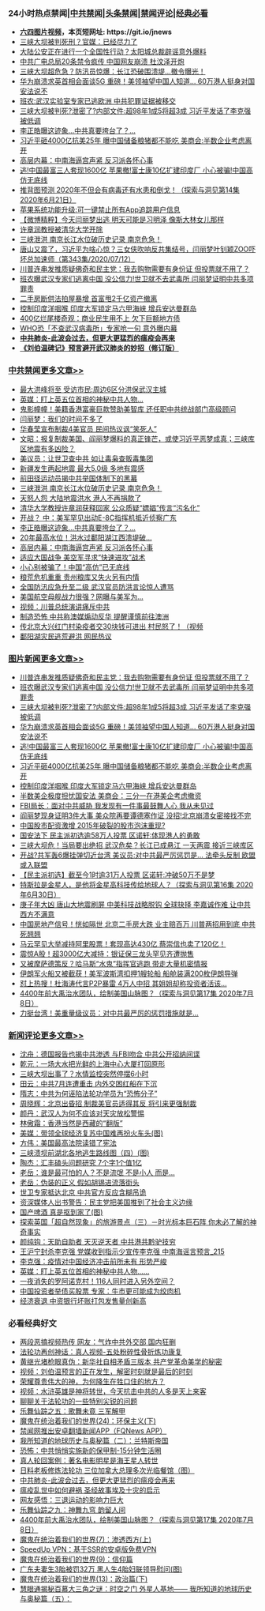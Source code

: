 <div id="tt">
<h3>24小时热点禁闻|<a href="#%E4%B8%AD%E5%85%B1%E7%A6%81%E9%97%BB%E6%9B%B4%E5%A4%9A%E6%96%87%E7%AB%A0">中共禁闻</a>|<a href="#%E5%9B%BE%E7%89%87%E6%96%B0%E9%97%BB%E6%9B%B4%E5%A4%9A%E6%96%87%E7%AB%A0">头条禁闻</a>|<a href="#%E6%96%B0%E9%97%BB%E8%AF%84%E8%AE%BA%E6%9B%B4%E5%A4%9A%E6%96%87%E7%AB%A0">禁闻评论|<a href="#%E5%BF%85%E7%9C%8B%E7%BB%8F%E5%85%B8%E5%A5%BD%E6%96%87">经典必看</a></h3>
<ul>
<li><b><a href="http://d1.bdrive.tk/64.mp4" target="_blank">六四图片视频</a>，本页短网址: https://git.io/jnews</b></li>
<li><a href="https://github.com/fqnews/bnews/blob/master/cbnews/20200713/1360032.md">三峡大坝被判死刑？官媒：已经尽力了</a></li>
<li><a href="https://github.com/fqnews/bnews/blob/master/cnnews/20200713/1360017.md">大陆公安正在进行一个全国性行动？太阳城总裁辟谣意外爆料</a></li>
<li><a href="https://github.com/fqnews/bnews/blob/master/comments/20200713/1360163.md">中共广电总局20条禁令疯传  中国网友崩溃  杜汶泽开炮</a></li>
<li><a href="https://github.com/fqnews/bnews/blob/master/cnnews/20200713/1360206.md">三峡大坝超危急？防汛员惊爆：长江恐破围溃堤…撤令曝光！</a></li>
<li><a href="https://github.com/fqnews/bnews/blob/master/topimagenews/20200713/1360252.md">华为崩溃求英首相会面谈5G 重磅！美领袖望中国人知道... 60万港人挺身对国安法说不</a></li>
<li><a href="https://github.com/fqnews/bnews/blob/master/cbnews/20200713/1360060.md">班农:武汉实验室专家已逃欧洲 中共犯罪证据被移交</a></li>
<li><a href="https://github.com/fqnews/bnews/blob/master/topimagenews/20200713/1360343.md">三峡大坝被判死?泄密了?内部文件:超98年1成5将超3成 习近平发话了李克强被低调</a></li>
<li><a href="https://github.com/fqnews/bnews/blob/master/cbnews/20200713/1360303.md">李正皓曝这迹象…中共真要垮台了？…</a></li>
<li><a href="https://github.com/fqnews/bnews/blob/master/topimagenews/20200713/1360208.md">习近平砸4000亿抗美25年 曝中国储备粮猪都不能吃 美商会:半数企业考虑离开</a></li>
<li><a href="https://github.com/fqnews/bnews/blob/master/cbnews/20200713/1360275.md">高层内幕：中南海逼宫声紧 反习派各怀心事</a></li>
<li><a href="https://github.com/fqnews/bnews/blob/master/topimagenews/20200713/1360245.md">逃!中国最富三人套现1600亿 苹果撤!富士康10亿扩建印度厂 小心被骗!中国高仿无底线</a></li>
<li><a href="https://github.com/fqnews/bnews/blob/master/bannedvideo/20200713/1359458.md">推背图预测 2020年不但会有病毒还有水患和倒戈！（探索与洞见第14集 2020年6月21日）</a></li>
<li><a href="https://github.com/fqnews/bnews/blob/master/baitai/20200713/1360120.md">苹果系统功能升级:可一键禁止所有App追踪用户信息</a></li>
<li><a href="https://github.com/fqnews/bnews/blob/master/comments/20200713/1359997.md">【微博精粹】今天闫丽梦出逃 明天可能是习明泽 像斯大林女儿那样</a></li>
<li><a href="https://github.com/fqnews/bnews/blob/master/bannedvideo/20200714/1360407.md">许章润教授被清华大学开除</a></li>
<li><a href="https://github.com/fqnews/bnews/blob/master/cbnews/20200714/1360393.md">三峡泄洪 南京长江水位破历史记录 南京危急！</a></li>
<li><a href="https://github.com/fqnews/bnews/blob/master/bannedvideo/20200713/1360005.md">唐山又震了，习近平为啥心惊？三女侠吹响反共集结号，闫丽梦叶钊颖ZOO吓坏总加速师（第343集/2020/07/12）</a></li>
<li><a href="https://github.com/fqnews/bnews/blob/master/topimagenews/20200714/1360387.md">川普连串发推质疑佛奇和民主党：我去购物需要有身份证 但投票就不用了？</a></li>
<li><a href="https://github.com/fqnews/bnews/blob/master/topimagenews/20200713/1360347.md">班农曝武汉专家们逃离中国 没公信力!世卫就不去武毒所 闫丽梦证明中共多项罪责</a></li>
<li><a href="https://github.com/fqnews/bnews/blob/master/cnnews/20200713/1360011.md">二手房断供法拍屋暴增 首富甩2千亿资产撤离</a></li>
<li><a href="https://github.com/fqnews/bnews/blob/master/topimagenews/20200713/1360124.md">控制印度洋咽喉 印度大军锁定马六甲海峡 增兵安达曼群岛</a></li>
<li><a href="https://github.com/fqnews/bnews/blob/master/cbnews/20200713/1360176.md">400亿烂尾楼奇观：商业民生用不上 欠下巨额地方债</a></li>
<li><a href="https://github.com/fqnews/bnews/blob/master/worldnews/20200713/1360036.md">WHO恐「不查武汉病毒所」专家呛一句 意外曝内幕</a></li>
<li><b><a href="https://github.com/fqnews/bnews/blob/master/comments/20200211/1275071.md" target="_blank">中共肺炎-此波会过去，但更大更猛烈的瘟疫会再来</a></b></li>
<li><b><a href="https://github.com/fqnews/bnews/blob/master/comments/20200207/1272816.md" target="_blank">《刘伯温碑记》预言避开武汉肺炎的妙招（修订版）</a></b></li>
</ul>
</div>

<div class="catlist">
<h3><a href="https://github.com/fqnews/bnews/blob/master/cbnews/" target="_blank">中共禁闻</a><span><a href="https://github.com/fqnews/bnews/blob/master/cbnews/" target="_blank" rel="nofollow">更多文章>></a></span></h3>
<ul>
<li><a href="https://github.com/fqnews/bnews/blob/master/cbnews/20200714/1360552.md" target="_blank">最大洪峰将至 受访市民:周边6区分洪保武汉主城</a></li>
<li><a href="https://github.com/fqnews/bnews/blob/master/cbnews/20200714/1360539.md" target="_blank">英媒：盯上英五位首相的神秘中共人物…</a></li>
<li><a href="https://github.com/fqnews/bnews/blob/master/cbnews/20200714/1360518.md" target="_blank">鬼影幢幢！美籍香港富豪巨款赞助美智库 还任职中共统战部门高级顾问</a></li>
<li><a href="https://github.com/fqnews/bnews/blob/master/cbnews/20200714/1360511.md" target="_blank">闫丽梦：我们的时间不多了</a></li>
<li><a href="https://github.com/fqnews/bnews/blob/master/cbnews/20200714/1360507.md" target="_blank">华春莹宣布制裁4美官员 民间热议讽“笑死人”</a></li>
<li><a href="https://github.com/fqnews/bnews/blob/master/cbnews/20200714/1360483.md" target="_blank">文昭：报复制裁美国、阎丽梦爆料的真正锋芒，或使习近平恶梦成真；三峡库区地震有多凶险？</a></li>
<li><a href="https://github.com/fqnews/bnews/blob/master/cbnews/20200714/1360446.md" target="_blank">美议员：让世卫查中共 如让毒枭查贩毒集团</a></li>
<li><a href="https://github.com/fqnews/bnews/blob/master/cbnews/20200714/1360445.md" target="_blank">新疆发生两起地震 最大5.0级 多地有震感</a></li>
<li><a href="https://github.com/fqnews/bnews/blob/master/cbnews/20200714/1360444.md" target="_blank">前田径运动员揭中共举国体制下的黑幕</a></li>
<li><a href="https://github.com/fqnews/bnews/blob/master/cbnews/20200714/1360393.md" target="_blank">三峡泄洪 南京长江水位破历史记录 南京危急！</a></li>
<li><a href="https://github.com/fqnews/bnews/blob/master/cbnews/20200714/1360392.md" target="_blank">天怒人怨 大陆地震洪水 港人不再捐款了</a></li>
<li><a href="https://github.com/fqnews/bnews/blob/master/cbnews/20200713/1360313.md" target="_blank">清华大学教授许章润获释回家 公众质疑“嫖娼”传言“污名化”</a></li>
<li><a href="https://github.com/fqnews/bnews/blob/master/cbnews/20200713/1360304.md" target="_blank">开战？ 中：美军罕见出动E-8C指挥机抵近侦察广东</a></li>
<li><a href="https://github.com/fqnews/bnews/blob/master/cbnews/20200713/1360303.md" target="_blank">李正皓曝这迹象…中共真要垮台了？…</a></li>
<li><a href="https://github.com/fqnews/bnews/blob/master/cbnews/20200713/1360302.md" target="_blank">20年最高水位！洪水过鄱阳湖江西溃堤破&#8230;</a></li>
<li><a href="https://github.com/fqnews/bnews/blob/master/cbnews/20200713/1360275.md" target="_blank">高层内幕：中南海逼宫声紧 反习派各怀心事</a></li>
<li><a href="https://github.com/fqnews/bnews/blob/master/cbnews/20200713/1360274.md" target="_blank">适应大国战争 美空军寻求“快速进攻”战术</a></li>
<li><a href="https://github.com/fqnews/bnews/blob/master/cbnews/20200713/1360273.md" target="_blank">小心别被骗了！中国“高仿”已无底线</a></li>
<li><a href="https://github.com/fqnews/bnews/blob/master/cbnews/20200713/1360272.md" target="_blank">粮荒危机重重 贵州粮库又失火另有内情</a></li>
<li><a href="https://github.com/fqnews/bnews/blob/master/cbnews/20200713/1360271.md" target="_blank">全国防汛应急升至二级 武汉官员防洪言论惊人遭骂</a></li>
<li><a href="https://github.com/fqnews/bnews/blob/master/cbnews/20200713/1360262.md" target="_blank">美国航空母舰战力很强？网曝与美军为…</a></li>
<li><a href="https://github.com/fqnews/bnews/blob/master/cbnews/20200713/1360258.md" target="_blank">视频：川普总统演讲痛斥中共</a></li>
<li><a href="https://github.com/fqnews/bnews/blob/master/cbnews/20200713/1360238.md" target="_blank">制造恐怖 中共称澳媒煽动反华 提醒谨慎前往澳洲</a></li>
<li><a href="https://github.com/fqnews/bnews/blob/master/cbnews/20200713/1360189.md" target="_blank">传北京大兴红门村染疫者交30块钱可进出 村民怒了！（视频</a></li>
<li><a href="https://github.com/fqnews/bnews/blob/master/cbnews/20200713/1360188.md" target="_blank">鄱阳湖灾民逃荒避洪 网民热议</a></li>

</ul>
</div>
<div class="catlist">
<h3><a href="https://github.com/fqnews/bnews/blob/master/topimagenews/" target="_blank">图片新闻</a><span><a href="https://github.com/fqnews/bnews/blob/master/topimagenews/" target="_blank" rel="nofollow">更多文章>></a></span></h3>
<ul>
<li><a href="https://github.com/fqnews/bnews/blob/master/topimagenews/20200714/1360387.md" target="_blank">川普连串发推质疑佛奇和民主党：我去购物需要有身份证 但投票就不用了？</a></li>
<li><a href="https://github.com/fqnews/bnews/blob/master/topimagenews/20200713/1360347.md" target="_blank">班农曝武汉专家们逃离中国 没公信力!世卫就不去武毒所 闫丽梦证明中共多项罪责</a></li>
<li><a href="https://github.com/fqnews/bnews/blob/master/topimagenews/20200713/1360343.md" target="_blank">三峡大坝被判死?泄密了?内部文件:超98年1成5将超3成 习近平发话了李克强被低调</a></li>
<li><a href="https://github.com/fqnews/bnews/blob/master/topimagenews/20200713/1360252.md" target="_blank">华为崩溃求英首相会面谈5G 重磅！美领袖望中国人知道&#8230; 60万港人挺身对国安法说不</a></li>
<li><a href="https://github.com/fqnews/bnews/blob/master/topimagenews/20200713/1360245.md" target="_blank">逃!中国最富三人套现1600亿 苹果撤!富士康10亿扩建印度厂 小心被骗!中国高仿无底线</a></li>
<li><a href="https://github.com/fqnews/bnews/blob/master/topimagenews/20200713/1360208.md" target="_blank">习近平砸4000亿抗美25年 曝中国储备粮猪都不能吃 美商会:半数企业考虑离开</a></li>
<li><a href="https://github.com/fqnews/bnews/blob/master/topimagenews/20200713/1360124.md" target="_blank">控制印度洋咽喉 印度大军锁定马六甲海峡 增兵安达曼群岛</a></li>
<li><a href="https://github.com/fqnews/bnews/blob/master/topimagenews/20200713/1360025.md" target="_blank">半数美企极度担忧国安法 美商会：三分一在港美企考虑撤资</a></li>
<li><a href="https://github.com/fqnews/bnews/blob/master/topimagenews/20200713/1359986.md" target="_blank">FBI局长：面对中共威胁 我发现有一件事最鼓舞人心 我从未见过</a></li>
<li><a href="https://github.com/fqnews/bnews/blob/master/topimagenews/20200713/1359855.md" target="_blank">阎丽梦现身证明3件大事 美众院再要谭德塞作证 没招!北京崩溃女密接找不完</a></li>
<li><a href="https://github.com/fqnews/bnews/blob/master/topimagenews/20200713/1359852.md" target="_blank">中国股市配资激增 2015年破裂的股市泡沫重现?</a></li>
<li><a href="https://github.com/fqnews/bnews/blob/master/topimagenews/20200712/1359843.md" target="_blank">国安法下 民主派初选逾58万人投票 区诺轩∶体现港人的勇敢</a></li>
<li><a href="https://github.com/fqnews/bnews/blob/master/topimagenews/20200712/1359836.md" target="_blank">三峡大坝危！当局要出绝招 武汉危矣？长江已成悬江 一天两震 接近三峡库区</a></li>
<li><a href="https://github.com/fqnews/bnews/blob/master/topimagenews/20200712/1359808.md" target="_blank">开战?共军轰6爆挂弹切近台湾 美议员:对中共最严厉惩罚是… 法牵头反制 欧盟或入联盟</a></li>
<li><a href="https://github.com/fqnews/bnews/blob/master/topimagenews/20200712/1359746.md" target="_blank">【民主派初选】截至今1时逾31万人投票 区诺轩:冲破50万不是梦</a></li>
<li><a href="https://github.com/fqnews/bnews/blob/master/comments/20200712/1359460.md" target="_blank">特斯拉是金星人，是他将金星高科技传给地球人？（探索与洞见第16集 2020年6月30日）</a></li>
<li><a href="https://github.com/fqnews/bnews/blob/master/topimagenews/20200712/1359718.md" target="_blank">庚子年大凶 唐山大地震刷屏 中美科技战略脱钩 全球抉择 李嘉诚作难 让中共西方不满意</a></li>
<li><a href="https://github.com/fqnews/bnews/blob/master/topimagenews/20200712/1359707.md" target="_blank">中国房地产信号！恍如隔世 北京二手房大跌 业主赔百万 川普两招用到底 中共死翘翘</a></li>
<li><a href="https://github.com/fqnews/bnews/blob/master/topimagenews/20200712/1359679.md" target="_blank">马云罕见大举减持阿里股票！套现高达430亿 蔡崇信也卖了120亿！</a></li>
<li><a href="https://github.com/fqnews/bnews/blob/master/topimagenews/20200712/1359637.md" target="_blank">震惊A股！超3000亿大减持：银证保三龙头罕见齐遭抛售</a></li>
<li><a href="https://github.com/fqnews/bnews/blob/master/topimagenews/20200712/1359598.md" target="_blank">又被摩萨德策反？哈马斯“水鬼”指挥官逃跑 带走大量机密情报</a></li>
<li><a href="https://github.com/fqnews/bnews/blob/master/topimagenews/20200712/1359597.md" target="_blank">伊朗军火船又被截获！美军波斯湾扣押1艘轮船 船舱装满200枚伊朗导弹</a></li>
<li><a href="https://github.com/fqnews/bnews/blob/master/topimagenews/20200712/1359572.md" target="_blank">怼上热搜！杜海涛代言P2P暴雷 4万人中招 其姐姐却称投资者活该…</a></li>
<li><a href="https://github.com/fqnews/bnews/blob/master/comments/20200712/1359461.md" target="_blank">4400年前大禹治水团队，绘制美国山脉图？（探索与洞见第17集 2020年7月8日）</a></li>
<li><a href="https://github.com/fqnews/bnews/blob/master/topimagenews/20200712/1359465.md" target="_blank">力挺台湾！美重量级议员：对中共最严厉的惩罚措施就是&#8230;</a></li>

</ul>
</div>
<div class="catlist">
<h3><a href="https://github.com/fqnews/bnews/blob/master/comments/" target="_blank">新闻评论</a><span><a href="https://github.com/fqnews/bnews/blob/master/comments/" target="_blank" rel="nofollow">更多文章>></a></span></h3>
<ul>
<li><a href="https://github.com/fqnews/bnews/blob/master/comments/20200714/1360557.md" target="_blank">沈舟：德国报告也揭中共渗透 与FBI吻合 中共公开招纳间谍</a></li>
<li><a href="https://github.com/fqnews/bnews/blob/master/comments/20200714/1360556.md" target="_blank">乾元：一场大水把光鲜的上海中心大厦打回原形</a></li>
<li><a href="https://github.com/fqnews/bnews/blob/master/comments/20200714/1360550.md" target="_blank">三峡大坝出事了？水情监控突然停摆6小时</a></li>
<li><a href="https://github.com/fqnews/bnews/blob/master/comments/20200714/1360549.md" target="_blank">田云：中共7月连遭重击 内外交困红船在下沉</a></li>
<li><a href="https://github.com/fqnews/bnews/blob/master/comments/20200714/1360548.md" target="_blank">隋志：中共为何诬陷法轮功学员为“恐怖分子”</a></li>
<li><a href="https://github.com/fqnews/bnews/blob/master/comments/20200714/1360547.md" target="_blank">周晓辉：北京出昏招 制裁美官员适得其反 将引来更强制裁</a></li>
<li><a href="https://github.com/fqnews/bnews/blob/master/comments/20200714/1360546.md" target="_blank">颜丹：武汉人为何不应该对天灾放松警惕</a></li>
<li><a href="https://github.com/fqnews/bnews/blob/master/comments/20200714/1360535.md" target="_blank">林傲霜：香港当然是西藏的“翻版”</a></li>
<li><a href="https://github.com/fqnews/bnews/blob/master/comments/20200714/1360533.md" target="_blank">美媒：带领全球经济复苏中国难再扮火车头(图)</a></li>
<li><a href="https://github.com/fqnews/bnews/blob/master/comments/20200714/1360532.md" target="_blank">方伟：美国最高法院读错了宪法</a></li>
<li><a href="https://github.com/fqnews/bnews/blob/master/comments/20200714/1360529.md" target="_blank">三峡溃坝前湖北各地逃生路线图（四）(图)</a></li>
<li><a href="https://github.com/fqnews/bnews/blob/master/comments/20200714/1360526.md" target="_blank">陶杰：汇丰磕头问题研究 7个字1个值1亿</a></li>
<li><a href="https://github.com/fqnews/bnews/blob/master/comments/20200714/1360525.md" target="_blank">老岳：谁是最可怕的人？不是流氓 不是小人 而是…</a></li>
<li><a href="https://github.com/fqnews/bnews/blob/master/comments/20200714/1360524.md" target="_blank">老岳：伪装的正义 假如胡锡进流落街头</a></li>
<li><a href="https://github.com/fqnews/bnews/blob/master/comments/20200714/1360522.md" target="_blank">世卫专家抵达北京 中共官方反应含糊吊诡</a></li>
<li><a href="https://github.com/fqnews/bnews/blob/master/comments/20200714/1360521.md" target="_blank">资深媒体人出书警告：民主党把美国推到了社会主义边缘</a></li>
<li><a href="https://github.com/fqnews/bnews/blob/master/comments/20200714/1360517.md" target="_blank">国产啤酒 真是抠到家了(图)</a></li>
<li><a href="https://github.com/fqnews/bnews/blob/master/comments/20200714/1360509.md" target="_blank">探索英国「超自然现象」的旅游景点（三）－时光标本巨石阵 你未必了解的神奇事实</a></li>
<li><a href="https://github.com/fqnews/bnews/blob/master/comments/20200714/1360508.md" target="_blank">颜纯钩：天助自助者 天灭逆天者 中共港共黔驴技穷</a></li>
<li><a href="https://github.com/fqnews/bnews/blob/master/comments/20200714/1360503.md" target="_blank">王沪宁封杀李克强 党媒收到指示少宣传李克强 中南海谣言预言_215</a></li>
<li><a href="https://github.com/fqnews/bnews/blob/master/comments/20200714/1360492.md" target="_blank">李克强：疫情对中国经济冲击前所未有 形势严峻</a></li>
<li><a href="https://github.com/fqnews/bnews/blob/master/comments/20200714/1360491.md" target="_blank">英媒：盯上英五位首相的神秘中共人物……</a></li>
<li><a href="https://github.com/fqnews/bnews/blob/master/comments/20200714/1360490.md" target="_blank">一夜消失的罗阿诺克村！116人同时进入另外空间？</a></li>
<li><a href="https://github.com/fqnews/bnews/blob/master/comments/20200714/1360487.md" target="_blank">中国投资者举债买股票 专家：牛市更可能成为绞肉机</a></li>
<li><a href="https://github.com/fqnews/bnews/blob/master/comments/20200714/1360485.md" target="_blank">经济衰退 中资银行坏账打包发售量创新高</a></li>

</ul>
</div>

<div class="catlist">
<h3>必看经典好文</h3>
<ul>
<li><a href="https://github.com/fqnews/bnews/blob/master/cbnews/20200703/1355059.md" target="_blank">两段恶搞视频热传 网友：气炸中共外交部 国内狂删</a></li>
<li><a href="https://github.com/fqnews/bnews/blob/master/comments/20190516/1128964.md" target="_blank">法轮功再创神话：真人视频-五处粉碎性骨折炼功康复</a></li>
<li><a href="https://github.com/fqnews/bnews/blob/master/lifebaike/20180921/1001174.md" target="_blank">黄继光堵枪眼真伪：新华社自相矛盾三版本 共产党革命美学的秘密</a></li>
<li><a href="https://github.com/fqnews/bnews/blob/master/comments/20200628/1351782.md" target="_blank">视频：刘伯温预言的正在发生，解密时刻就是最后的时刻</a></li>
<li><a href="https://github.com/fqnews/bnews/blob/master/comments/20200618/1346830.md" target="_blank">荣耀尊贵伟大的神，为何降生在牲口住的地方？</a></li>
<li><a href="https://github.com/fqnews/bnews/blob/master/comments/20200623/1273653.md" target="_blank">视频：水浒英雄是神将转世，今天抗击中共的人多是天上来客</a></li>
<li><a href="https://github.com/fqnews/bnews/blob/master/comments/20190417/1114875.md" target="_blank">聊聊关于法轮功的一些特别尖锐的问题</a></li>
<li><a href="https://github.com/fqnews/bnews/blob/master/tculture/20170715/791820.md" target="_blank">乐舞仙踪之五：歌舞未竟 三军解甲</a></li>
<li><a href="https://github.com/fqnews/bnews/blob/master/cbnews/20180907/994846.md" target="_blank">魔鬼在统治着我们的世界(24)：环保主义(下)</a></li>
<li><a href="https://github.com/fqnews/bnews/blob/master/comments/20200503/1322531.md" target="_blank">禁闻网推出安卓翻墙新闻APP（FQNews APP）</a></li>
<li><a href="https://github.com/fqnews/bnews/blob/master/tculture/xiulian/20170614/774347.md" target="_blank">我所知道的地球历史与奥秘篇（二）：兰特斯帝国</a></li>
<li><a href="https://github.com/fqnews/bnews/blob/master/baitai/20200711/1359005.md" target="_blank">恐怖：中共悄悄实施新的保甲制-15分钟生活圈</a></li>
<li><a href="https://github.com/fqnews/bnews/blob/master/comments/20200523/1332915.md" target="_blank">真人轮回案例：著名电影明星是海王星人转世</a></li>
<li><a href="https://github.com/fqnews/bnews/blob/master/comments/20200531/1337359.md" target="_blank">日料老板修炼法轮功 三位加拿大总理多次光临餐馆（图）</a></li>
<li><a href="https://github.com/fqnews/bnews/blob/master/comments/20200211/1275071.md" target="_blank">中共肺炎-此波会过去，但更大更猛烈的瘟疫会再来</a></li>
<li><a href="https://github.com/fqnews/bnews/blob/master/comments/20200618/1346823.md" target="_blank">瘟疫乱世中如何避祸 圣经故事埃及十灾的启示</a></li>
<li><a href="https://github.com/fqnews/bnews/blob/master/cbnews/20200126/1265515.md" target="_blank">网友感悟：三退运动的影响力巨大</a></li>
<li><a href="https://github.com/fqnews/bnews/blob/master/tculture/20170718/793528.md" target="_blank">乐舞仙踪之九：神舞九穹 韵留人间</a></li>
<li><a href="https://github.com/fqnews/bnews/blob/master/comments/20200712/1359461.md" target="_blank">4400年前大禹治水团队，绘制美国山脉图？（探索与洞见第17集 2020年7月8日）</a></li>
<li><a href="https://github.com/fqnews/bnews/blob/master/topimagenews/20180527/948369.md" target="_blank">魔鬼在统治着我们的世界(7)：渗透西方(上)</a></li>
<li><a href="https://github.com/fqnews/bnews/blob/master/cbnews/20191226/1241739.md" target="_blank">SpeedUp VPN：基于SSR的安卓版免费VPN</a></li>
<li><a href="https://github.com/fqnews/bnews/blob/master/topimagenews/20180529/949649.md" target="_blank">魔鬼在统治着我们的世界(9)：信仰篇</a></li>
<li><a href="https://github.com/fqnews/bnews/blob/master/cbnews/20200611/1343037.md" target="_blank">广东夫妻生3胎被罚32万 黑人生4胎妇联领导慰问(图)</a></li>
<li><a href="https://github.com/fqnews/bnews/blob/master/topimagenews/20180602/951960.md" target="_blank">魔鬼在统治着我们的世界(13)：政治篇(下)</a></li>
<li><a href="https://github.com/fqnews/bnews/blob/master/cbnews/20170907/819423.md" target="_blank">慧眼通揭秘百慕大三角之谜：时空之门 外星人基地—— 我所知道的地球历史与奥秘篇（五）：</a></li>

</ul>
</div>